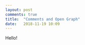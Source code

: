 ```yaml
---
layout: post
comments: true
title:  "Comments and Open Graph"
date:   2018-11-19 10:09
---
```


Hello!